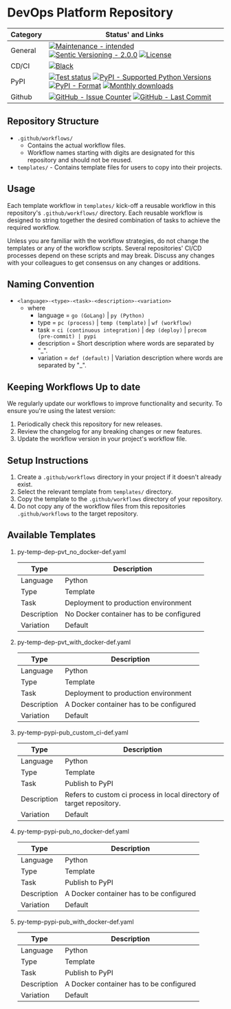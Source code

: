 # DevOps Platform Repository

| **Category** | **Status' and Links**                                                                                                                                                             |
| ------------ | --------------------------------------------------------------------------------------------------------------------------------------------------------------------------------- |
| General      | [![][general_maintenance_y_img]][general_maintenance_y_lnk] [![][general_semver_pic]][general_semver_link] [![][general_license_img]][general_license_lnk]                        |
| CD/CI        | [![][cicd_codestyle_img]][cicd_codestyle_lnk]                                                                                                                                     |
| PyPI         | [![][pypi_release_img]][pypi_release_lnk] [![][pypi_py_versions_img]][pypi_py_versions_lnk] [![][pypi_format_img]][pypi_format_lnk] [![][pypi_downloads_img]][pypi_downloads_lnk] |
| Github       | [![][gh_issues_img]][gh_issues_lnk] [![][gh_last_commit_img]][gh_last_commit_lnk]                                                                                                 |

## Repository Structure

- `.github/workflows/`
  - Contains the actual workflow files.
  - Workflow names starting with digits are designated for this repository and should not be reused.
- `templates/` - Contains template files for users to copy into their projects.

## Usage

Each template workflow in `templates/` kick-off a reusable workflow in this repository's
`.github/workflows/` directory.
Each reusable workflow is designed to string together the desired combination of
tasks to achieve the required workflow.

Unless you are familiar with the workflow strategies, do not change the templates
or any of the workflow scripts.
Several repositories' CI/CD processes depend on these scripts and may break.
Discuss any changes with your colleagues to get consensus on any changes or additions.

## Naming Convention

- `<language>-<type>-<task>-<description>-<variation>`
  - where
    - language = `go (GoLang)` | `py (Python)`
    - type = `pc (process)` | `temp (template)` | `wf (workflow)`
    - task = `ci (continuous integration)` | `dep (deploy)` | `precom (pre-commit) | pypi`
    - description = Short description where words are separated by "\_".
    - variation = `def (default)` | Variation description where words are separated by "\_".

## Keeping Workflows Up to date

We regularly update our workflows to improve functionality and security. To ensure you're using the latest version:

1. Periodically check this repository for new releases.
1. Review the changelog for any breaking changes or new features.
1. Update the workflow version in your project's workflow file.

## Setup Instructions

1. Create a `.github/workflows` directory in your project if it doesn't already exist.
1. Select the relevant template from `templates/` directory.
1. Copy the template to the `.github/workflows` directory of your repository.
1. Do not copy any of the workflow files from this repositories `.github/workflows` to the target repository.

## Available Templates

1. py-temp-dep-pvt_no_docker-def.yaml

   | Type        | Description                              |
   | ----------- | ---------------------------------------- |
   | Language    | Python                                   |
   | Type        | Template                                 |
   | Task        | Deployment to production environment     |
   | Description | No Docker container has to be configured |
   | Variation   | Default                                  |

1. py-temp-dep-pvt_with_docker-def.yaml

   | Type        | Description                             |
   | ----------- | --------------------------------------- |
   | Language    | Python                                  |
   | Type        | Template                                |
   | Task        | Deployment to production environment    |
   | Description | A Docker container has to be configured |
   | Variation   | Default                                 |

1. py-temp-pypi-pub_custom_ci-def.yaml

   | Type        | Description                                                          |
   | ----------- | -------------------------------------------------------------------- |
   | Language    | Python                                                               |
   | Type        | Template                                                             |
   | Task        | Publish to PyPI                                                      |
   | Description | Refers to custom ci process in local directory of target repository. |
   | Variation   | Default                                                              |

1. py-temp-pypi-pub_no_docker-def.yaml

   | Type        | Description                             |
   | ----------- | --------------------------------------- |
   | Language    | Python                                  |
   | Type        | Template                                |
   | Task        | Publish to PyPI                         |
   | Description | A Docker container has to be configured |
   | Variation   | Default                                 |

1. py-temp-pypi-pub_with_docker-def.yaml

   | Type        | Description                             |
   | ----------- | --------------------------------------- |
   | Language    | Python                                  |
   | Type        | Template                                |
   | Task        | Publish to PyPI                         |
   | Description | A Docker container has to be configured |
   | Variation   | Default                                 |

[cicd_codestyle_img]: https://img.shields.io/badge/code%20style-black-000000.svg "Black"
[cicd_codestyle_lnk]: https://github.com/psf/black "Black"
[general_license_img]: https://img.shields.io/pypi/l/devops-automation "License"
[general_license_lnk]: https://github.com/BrightEdgeeServices/devops-automation/blob/master/LICENSE "License"
[general_maintenance_y_img]: https://img.shields.io/badge/Maintenance%20Intended-%E2%9C%94-green.svg?style=flat-square "Maintenance - intended"
[general_maintenance_y_lnk]: http://unmaintained.tech/ "Maintenance - intended"
[general_semver_link]: https://semver.org/ "Sentic Versioning - 2.0.0"
[general_semver_pic]: https://img.shields.io/badge/Semantic%20Versioning-2.0.0-brightgreen.svg?style=flat-square "Sentic Versioning - 2.0.0"
[gh_issues_img]: https://img.shields.io/github/issues-raw/BrightEdgeeServices/devops-automation "GitHub - Issue Counter"
[gh_issues_lnk]: https://github.com/BrightEdgeeServices/devops-automation/issues "GitHub - Issue Counter"
[gh_last_commit_img]: https://img.shields.io/github/last-commit/BrightEdgeeServices/devops-automation/master "GitHub - Last Commit"
[gh_last_commit_lnk]: https://github.com/BrightEdgeeServices/devops-automation/commit/master "GitHub - Last Commit"
[pypi_downloads_img]: https://img.shields.io/pypi/dm/devops-automation "Monthly downloads"
[pypi_downloads_lnk]: https://pypi.org/project/devops-automation/ "Monthly downloads"
[pypi_format_img]: https://img.shields.io/pypi/wheel/devops-automation "PyPI - Format"
[pypi_format_lnk]: https://pypi.org/project/devops-automation/ "PyPI - Format"
[pypi_py_versions_img]: https://img.shields.io/pypi/pyversions/devops-automation "PyPI - Supported Python Versions"
[pypi_py_versions_lnk]: https://pypi.org/project/devops-automation/ "PyPI - Supported Python Versions"
[pypi_release_img]: https://img.shields.io/pypi/v/devops-automation "Test status"
[pypi_release_lnk]: https://pypi.org/project/devops-automation/ "Test status"
